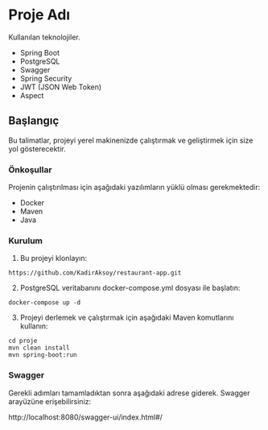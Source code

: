 # Proje Adı

Kullanılan teknolojiler.

- Spring Boot
- PostgreSQL
- Swagger
- Spring Security
- JWT (JSON Web Token)
- Aspect

## Başlangıç

Bu talimatlar, projeyi yerel makinenizde çalıştırmak ve geliştirmek için size yol gösterecektir. 

### Önkoşullar

Projenin çalıştırılması için aşağıdaki yazılımların yüklü olması gerekmektedir:

- Docker
- Maven
- Java

### Kurulum

1. Bu projeyi klonlayın:

```
https://github.com/KadirAksoy/restaurant-app.git
```



2. PostgreSQL veritabanını docker-compose.yml dosyası ile başlatın:

```
docker-compose up -d
```

3. Projeyi derlemek ve çalıştırmak için aşağıdaki Maven komutlarını kullanın:

```
cd proje
mvn clean install
mvn spring-boot:run
```

### Swagger
Gerekli adımları tamamladıktan sonra aşağıdaki adrese giderek. Swagger arayüzüne erişebilirsiniz:

http://localhost:8080/swagger-ui/index.html#/
